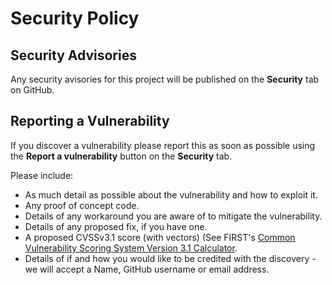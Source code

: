 # Security Policy

## Security Advisories

Any security avisories for this project will be published on the **Security** tab on GitHub.

## Reporting a Vulnerability

If you discover a vulnerability please report this as soon as possible using the **Report a vulnerability** button on the **Security** tab. 

Please include:

* As much detail as possible about the vulnerability and how to exploit it.
* Any proof of concept code.
* Details of any workaround you are aware of to mitigate the vulnerability.
* Details of any proposed fix, if you have one.
* A proposed CVSSv3.1 score (with vectors) (See FIRST's [Common Vulnerability Scoring System Version 3.1 Calculator](https://www.first.org/cvss/calculator/3-1).
* Details of if and how you would like to be credited with the discovery - we will accept a Name, GitHub username or email address.
